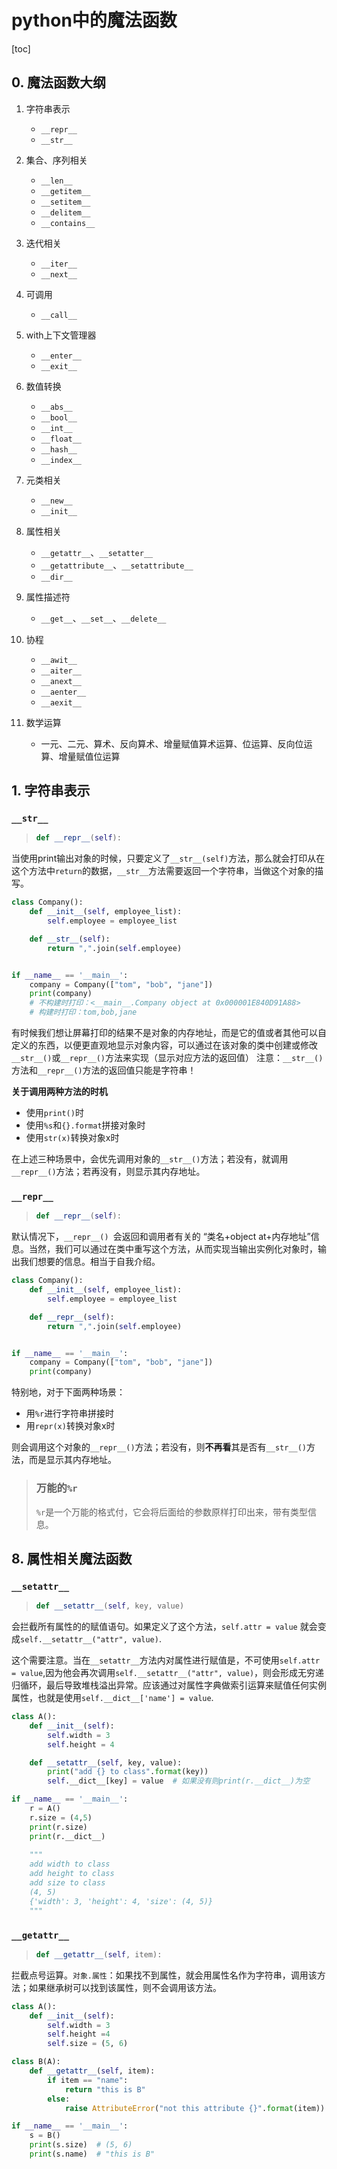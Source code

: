 # python中的魔法函数

[toc]

## 0. 魔法函数大纲

1. 字符串表示

      * `__repr__`
      * `__str__`
2. 集合、序列相关

      * `__len__`
      * `__getitem__`
      * `__setitem__`
      * `__delitem__`
      * `__contains__`
2. 迭代相关

      * `__iter__`
      * `__next__`
3. 可调用

	  * `__call__`
4. with上下文管理器

      * `__enter__`
      * `__exit__`
5. 数值转换

      * `__abs__`
      * `__bool__`
      * `__int__`
      * `__float__`
      * `__hash__`
      * `__index__`
6. 元类相关

      * `__new__`
      * `__init__`
7. 属性相关

      * `__getattr__`、`__setatter__`
      * `__getattribute__`、`__setattribute__`
      * `__dir__`
9. 属性描述符
      * `__get__`、`__set__`、`__delete__`
10. 协程
      * `__awit__`
      * `__aiter__`
      * `__anext__`
      * `__aenter__`
      * `__aexit__`
11. 数学运算
       * 一元、二元、算术、反向算术、增量赋值算术运算、位运算、反向位运算、增量赋值位运算



## 1. 字符串表示

### `__str__`
> ```python
> def __repr__(self):
> ```

当使用print输出对象的时候，只要定义了`__str__(self)`方法，那么就会打印从在这个方法中`return`的数据，`__str__`方法需要返回一个字符串，当做这个对象的描写。

```python
class Company():
    def __init__(self, employee_list):
        self.employee = employee_list

    def __str__(self):
        return ",".join(self.employee)


if __name__ == '__main__':
    company = Company(["tom", "bob", "jane"])
    print(company)
    # 不构建时打印：<__main__.Company object at 0x000001E840D91A88>
    # 构建时打印：tom,bob,jane
```

有时候我们想让屏幕打印的结果不是对象的内存地址，而是它的值或者其他可以自定义的东西，以便更直观地显示对象内容，可以通过在该对象的类中创建或修改`__str__()`或`__repr__()`方法来实现（显示对应方法的返回值）
注意：`__str__()`方法和`__repr__()`方法的返回值只能是字符串！

**关于调用两种方法的时机**

- 使用`print()`时
- 使用`%s`和`{}.format`拼接对象时
- 使用`str(x)`转换对象x时

在上述三种场景中，会优先调用对象的`__str__()`方法；若没有，就调用`__repr__()`方法；若再没有，则显示其内存地址。

### `__repr__`

> ```python
> def __repr__(self):
> ```

默认情况下，`__repr__() `会返回和调用者有关的 “类名+object at+内存地址”信息。当然，我们可以通过在类中重写这个方法，从而实现当输出实例化对象时，输出我们想要的信息。相当于自我介绍。

```python
class Company():
    def __init__(self, employee_list):
        self.employee = employee_list

    def __repr__(self):
        return ",".join(self.employee)


if __name__ == '__main__':
    company = Company(["tom", "bob", "jane"])
    print(company)
```

特别地，对于下面两种场景：

- 用`%r`进行字符串拼接时
- 用`repr(x)`转换对象x时

则会调用这个对象的`__repr__()`方法；若没有，则**不再看**其是否有`__str__()`方法，而是显示其内存地址。

> ### 万能的`%r`
>
> `%r`是一个万能的格式付，它会将后面给的参数原样打印出来，带有类型信息。

## 8. 属性相关魔法函数

### `__setattr__`

> ```python
> def __setattr__(self, key, value)
> ```

会拦截所有属性的的赋值语句。如果定义了这个方法，`self.attr = value` 就会变成`self.__setattr__("attr", value)`.

这个需要注意。当在`__setattr__`方法内对属性进行赋值是，不可使用`self.attr = value`,因为他会再次调用`self.__setattr__("attr", value)`，则会形成无穷递归循环，最后导致堆栈溢出异常。应该通过对属性字典做索引运算来赋值任何实例属性，也就是使用`self.__dict__['name'] = value`.

```python
class A():
    def __init__(self):
        self.width = 3
        self.height = 4

    def __setattr__(self, key, value):
        print("add {} to class".format(key))
        self.__dict__[key] = value  # 如果没有则print(r.__dict__)为空

if __name__ == '__main__':
    r = A()
    r.size = (4,5)
    print(r.size)
    print(r.__dict__)
    
    """
    add width to class
    add height to class
    add size to class
    (4, 5)
    {'width': 3, 'height': 4, 'size': (4, 5)}
    """
```

### `__getattr__`

> ```python
> def __getattr__(self, item):
> ```

拦截点号运算。`对象.属性`：如果找不到属性，就会用属性名作为字符串，调用该方法；如果继承树可以找到该属性，则不会调用该方法。

```python
class A():
    def __init__(self):
        self.width = 3
        self.height =4
        self.size = (5, 6)

class B(A):
    def __getattr__(self, item):
        if item == "name":
            return "this is B"
        else:
            raise AttributeError("not this attribute {}".format(item))

if __name__ == '__main__':
    s = B()
    print(s.size)  # (5, 6)
    print(s.name)  # "this is B"
```

